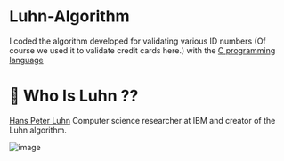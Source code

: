 # Luhn-Algorithm

I coded the algorithm developed for validating various ID numbers (Of course we used it to validate credit cards here.) with the [C programming language](https://en.wikipedia.org/wiki/The_C_Programming_Language)

# 📜 Who Is Luhn ??

[Hans Peter Luhn](https://en.wikipedia.org/wiki/Hans_Peter_Luhn) Computer science researcher at IBM and creator of the Luhn algorithm.

![image](https://user-images.githubusercontent.com/42627045/128149380-aa36308e-3494-47ef-95b5-bc2fe5feaabc.png)

